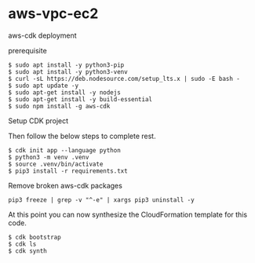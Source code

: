 # aws-vpc-ec2
aws-cdk deployment

prerequisite
```
$ sudo apt install -y python3-pip
$ sudo apt install -y python3-venv
$ curl -sL https://deb.nodesource.com/setup_lts.x | sudo -E bash -
$ sudo apt update -y
$ sudo apt-get install -y nodejs
$ sudo apt-get install -y build-essential
$ sudo npm install -g aws-cdk
```

Setup CDK project

Then follow the below steps to complete rest.
```
$ cdk init app --language python
$ python3 -m venv .venv
$ source .venv/bin/activate
$ pip3 install -r requirements.txt
```

Remove broken aws-cdk packages
```
pip3 freeze | grep -v "^-e" | xargs pip3 uninstall -y
```

At this point you can now synthesize the CloudFormation template for this code.

```
$ cdk bootstrap
$ cdk ls
$ cdk synth
```